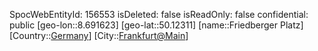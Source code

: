 ﻿---
location: [50.12311,8.691623]
type: Station
tags:
- geo/Station

---
SpocWebEntityId: 156553
isDeleted: false
isReadOnly: false
confidential: public
[geo-lon::8.691623]
[geo-lat::50.12311]
[name::Friedberger Platz]
[Country::[Germany](geo/Continent/Europe/Germany.md)]
[City::[Frankfurt@Main](geo/Continent/Europe/Germany/Hessen/Frankfurt@Main.md)]


